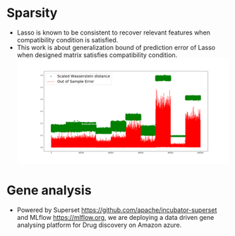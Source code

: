 # Sparsity   
* Lasso is known to be consistent to recover relevant features when compatibility condition is satisfied.  
* This work is about generalization bound of prediction error of Lasso when designed matrix satisfies compatibility condition. 
![alt text](https://github.com/yiliu1/Gene_Analysing/blob/master/Error_lasso.png)  

# Gene analysis
* Powered by Superset https://github.com/apache/incubator-superset and MLflow https://mlflow.org, we are deploying a data driven gene analysing platform for Drug discovery on Amazon azure.  


